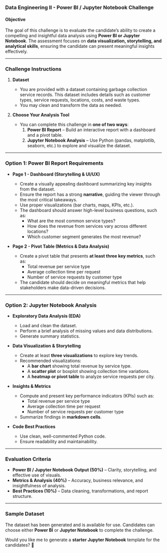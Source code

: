 ### **Data Engineering II - Power BI / Jupyter Notebook Challenge**

#### **Objective**
The goal of this challenge is to evaluate the candidate’s ability to create a compelling and insightful data analysis using **Power BI or Jupyter Notebook**. The assessment focuses on **data visualization, storytelling, and analytical skills**, ensuring the candidate can present meaningful insights effectively.

---

### **Challenge Instructions**
1. **Dataset**  
   - You are provided with a dataset containing garbage collection service records. This dataset includes details such as customer types, service requests, locations, costs, and waste types.
   - You may clean and transform the data as needed.

2. **Choose Your Analysis Tool**  
   - You can complete this challenge in **one of two ways**:
     1. **Power BI Report** – Build an interactive report with a dashboard and a pivot table.
     2. **Jupyter Notebook Analysis** – Use Python (pandas, matplotlib, seaborn, etc.) to explore and visualize the dataset.

---

### **Option 1: Power BI Report Requirements**
- **Page 1 - Dashboard (Storytelling & UI/UX)**  
  - Create a visually appealing dashboard summarizing key insights from the dataset.  
  - Ensure the report has a strong **narrative**, guiding the viewer through the most critical takeaways.  
  - Use proper visualizations (bar charts, maps, KPIs, etc.).
  - The dashboard should answer high-level business questions, such as:  
    - What are the most common service types?  
    - How does the revenue from services vary across different locations?  
    - Which customer segment generates the most revenue?

- **Page 2 - Pivot Table (Metrics & Data Analysis)**  
  - Create a pivot table that presents **at least three key metrics**, such as:  
    - Total revenue per service type  
    - Average collection time per request  
    - Number of service requests by customer type  
  - The candidate should decide on meaningful metrics that help stakeholders make data-driven decisions.

---

### **Option 2: Jupyter Notebook Analysis**
- **Exploratory Data Analysis (EDA)**  
  - Load and clean the dataset.
  - Perform a brief analysis of missing values and data distributions.
  - Generate summary statistics.

- **Data Visualization & Storytelling**  
  - Create at least **three visualizations** to explore key trends.
  - Recommended visualizations:
    - A **bar chart** showing total revenue by service type.
    - A **scatter plot** or boxplot showing collection time variations.
    - A **heatmap or pivot table** to analyze service requests per city.

- **Insights & Metrics**  
  - Compute and present key performance indicators (KPIs) such as:
    - Total revenue per service type
    - Average collection time per request
    - Number of service requests per customer type
  - Summarize findings in **markdown cells**.

- **Code Best Practices**  
  - Use clean, well-commented Python code.
  - Ensure readability and maintainability.

---

### **Evaluation Criteria**
- **Power BI / Jupyter Notebook Output (50%)** – Clarity, storytelling, and effective use of visuals.
- **Metrics & Analysis (40%)** – Accuracy, business relevance, and insightfulness of analysis.
- **Best Practices (10%)** – Data cleaning, transformations, and report structure.

---

### **Sample Dataset**
The dataset has been generated and is available for use. Candidates can choose either **Power BI** or **Jupyter Notebook** to complete the challenge.

Would you like me to generate a **starter Jupyter Notebook** template for the candidates? 🚀
